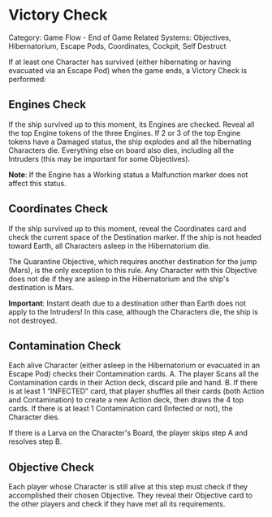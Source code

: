 # Victory Check

Category: Game Flow - End of Game
Related Systems: Objectives, Hibernatorium, Escape Pods, Coordinates, Cockpit, Self Destruct

If at least one Character has survived (either hibernating or having evacuated via an Escape Pod) when the game ends, a Victory Check is performed:

## Engines Check

If the ship survived up to this moment, its Engines are checked. Reveal all the top Engine tokens of the three Engines. If 2 or 3 of the top Engine tokens have a Damaged status, the ship explodes and all the hibernating Characters die. Everything else on board also dies, including all the Intruders (this may be important for some Objectives).

**Note**: If the Engine has a Working status a Malfunction marker does not affect this status.

## Coordinates Check

If the ship survived up to this moment, reveal the Coordinates card and check the current space of the Destination marker. If the ship is not headed toward Earth, all Characters asleep in the Hibernatorium die.

The Quarantine Objective, which requires another destination for the jump (Mars), is the only exception to this rule. Any Character with this Objective does not die if they are asleep in the Hibernatorium and the ship's destination is Mars.

**Important**: Instant death due to a destination other than Earth does not apply to the Intruders! In this case, although the Characters die, the ship is not destroyed.

## Contamination Check

Each alive Character (either asleep in the Hibernatorium or evacuated in an Escape Pod) checks their Contamination cards.
A. The player Scans all the Contamination cards in their Action deck, discard pile and hand.
B. If there is at least 1 “INFECTED” card, that player shuffles all their cards (both Action and Contamination) to create a new Action deck, then draws the 4 top cards. If there is at least 1 Contamination card (Infected or not), the Character dies.

If there is a Larva on the Character's Board, the player skips step A and resolves step B.

## Objective Check

Each player whose Character is still alive at this step must check if they accomplished their chosen Objective. They reveal their Objective card to the other players and check if they have met all its requirements.
